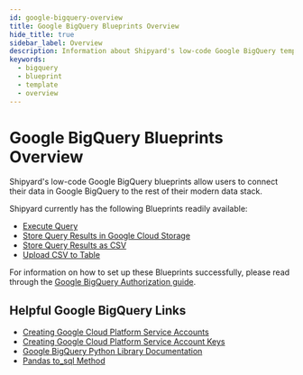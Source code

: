 ```yaml
---
id: google-bigquery-overview
title: Google BigQuery Blueprints Overview
hide_title: true
sidebar_label: Overview
description: Information about Shipyard's low-code Google BigQuery templates.
keywords:
  - bigquery
  - blueprint
  - template
  - overview
---
```


# Google BigQuery Blueprints Overview

Shipyard's low-code Google BigQuery blueprints allow users to connect their data in Google BigQuery to the rest of their modern data stack.

Shipyard currently has the following Blueprints readily available:
- [Execute Query](google-bigquery-execute-query)
- [Store Query Results in Google Cloud Storage](google-bigquery-store-query-results-in-google-cloud-storage)
- [Store Query Results as CSV](google-bigquery-store-query-results-as-csv)
- [Upload CSV to Table](google-bigquery-upload-csv-to-table)

For information on how to set up these Blueprints successfully, please read through the [Google BigQuery Authorization guide](google-bigquery-authorization).

## Helpful Google BigQuery Links
- [Creating Google Cloud Platform Service Accounts](https://cloud.google.com/iam/docs/creating-managing-service-accounts)
- [Creating Google Cloud Platform Service Account Keys](https://cloud.google.com/iam/docs/creating-managing-service-account-keys)
- [Google BigQuery Python Library Documentation](https://cloud.google.com/bigquery/docs/reference/libraries)  
- [Pandas to_sql Method](https://pandas.pydata.org/pandas-docs/stable/reference/api/pandas.DataFrame.to_sql.html) 